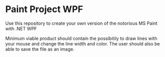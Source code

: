 # Paint Project WPF

Use this repository to create your own version of the notorious MS Paint with .NET WPF

Minimum viable product should contain the possibitily to draw lines with your mouse and change the line width and color. The user should also be able to save the file as an image.
